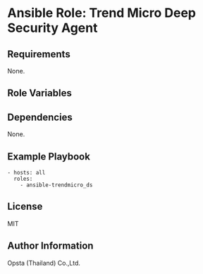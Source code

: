 # Ansible Role: Trend Micro Deep Security Agent



## Requirements

None.

## Role Variables



## Dependencies

None.

## Example Playbook

    - hosts: all
      roles:
        - ansible-trendmicro_ds


## License

MIT

## Author Information

Opsta (Thailand) Co.,Ltd.
